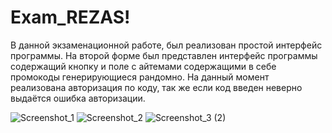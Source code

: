 # Exam_REZAS!
В данной экзаменационной работе, был реализован простой интерфейс программы.
На второй форме был представлен интерфейс программы содержащий кнопку и поле с айтемами содержащими в себе промокоды генерирующиеся рандомно.
На данный момент реализована авторизация по коду, так же если код введен неверно выдаётся ошибка авторизации.

![Screenshot_1](https://user-images.githubusercontent.com/43281504/176995073-5aecedc2-ecdb-43ee-b863-671e22bd8798.png)
![Screenshot_2](https://user-images.githubusercontent.com/43281504/176995098-72efd037-3637-4fc4-8de1-d4fdd4783845.png)
![Screenshot_3 (2)](https://user-images.githubusercontent.com/43281504/177000388-ffcad19a-9855-48cd-9e12-3a022e010687.png)
